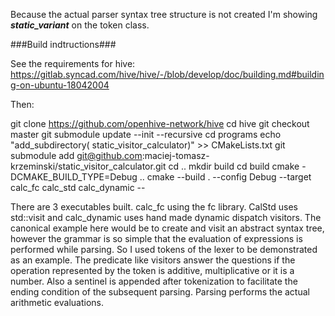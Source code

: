 








Because the actual parser syntax tree structure is not created I'm showing ***static_variant*** on the token class.


###Build indtructions###


See the requirements for hive:
https://gitlab.syncad.com/hive/hive/-/blob/develop/doc/building.md#building-on-ubuntu-18042004

Then:

git clone https://github.com/openhive-network/hive
cd hive
git checkout master
git submodule update --init --recursive
cd programs
echo "add_subdirectory( static_visitor_calculator)" >> CMakeLists.txt 
git submodule add git@github.com:maciej-tomasz-krzeminski/static_visitor_calculator.git
cd ..
mkdir build
cd build
cmake -DCMAKE_BUILD_TYPE=Debug ..
cmake --build . --config Debug --target calc_fc calc_std calc_dynamic  --

There are 3 executables built. calc_fc using the fc library. CalStd uses std::visit and calc_dynamic uses hand made dynamic dispatch visitors.
The canonical example here would be to create and visit an abstract syntax tree, however the grammar is so simple that the evaluation of expressions is performed while parsing.
So I used tokens of the lexer to be demonstrated as an example.
The predicate like visitors answer the questions if the operation represented by the token is additive, multiplicative or it is a number. Also a sentinel is appended after tokenization  to facilitate the ending condition of the subsequent parsing. Parsing performs the actual arithmetic evaluations.



